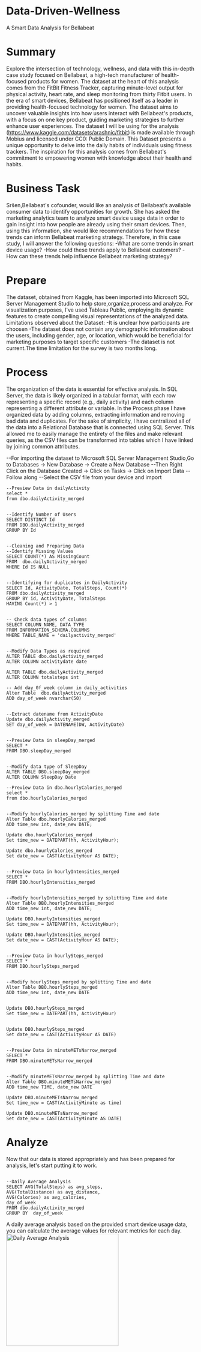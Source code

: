# Data-Driven-Wellness
A Smart Data Analysis for Bellabeat

# Summary
Explore the intersection of technology, wellness, and data with this in-depth case study focused on Bellabeat, a high-tech manufacturer of health-focused products for women. The dataset at the heart of this analysis comes from the FitBit Fitness Tracker, capturing minute-level output for physical activity, heart rate, and sleep monitoring from thirty Fitbit users. In the era of smart devices, Bellabeat has positioned itself as a leader in providing health-focused technology for women. The dataset aims to uncover valuable insights into how users interact with Bellabeat's products, with a focus on one key product, guiding marketing strategies to further enhance user experiences. The dataset I will be using for the analysis (https://www.kaggle.com/datasets/arashnic/fitbit) is made available through Mobius and licensed under CC0: Public Domain. This Dataset presents a unique opportunity to delve into the daily habits of individuals using fitness trackers. The inspiration for this analysis comes from Bellabeat's commitment to empowering women with knowledge about their health and habits.

# Business Task
Sršen,Bellabeat's cofounder, would like an analysis of Bellabeat’s available consumer data to identify opportunities for growth. She has asked the marketing analytics team to analyze smart device usage data in order to gain insight into how people are already using their smart devices. Then, using this information, she would like recommendations for how these trends can inform Bellabeat marketing strategy. Therefore, in this case study, I will answer the following questions:
-What are some trends in smart device usage?
-How could these trends apply to Bellabeat customers?
-How can these trends help influence Bellabeat marketing strategy?

# Prepare
The dataset, obtained from Kaggle, has been imported into  Microsoft SQL Server Management Studio to help store,organize,process and analyze. 
For visualization purposes, I've used Tableau Public, employing its dynamic features to create compelling visual representations of the analyzed data. 
Limitations observed about the Dataset:
-It is unclear how participants are choosen
-The dataset does not contain any demographic information about the users, including gender, age, or location, which would be beneficial for marketing purposes to target specific customers
-The dataset is not current.The time limitation for the survey is two months long.

# Process
The organization of the data is essential for effective analysis. In SQL Server, the data is likely organized in a tabular format, with each row representing a specific record (e.g., daily activity) and each column representing a different attribute or variable. 
In the Process phase I have organized data by adding columns, extracting information and removing bad data and duplicates. For the sake of simplicity, I have centralized all of the data into a Relational Database that is connected using SQL Server. This allowed me to easily manage the entirety of the files and make relevant queries, as the CSV files can be transformed into tables which I have linked by joining common attributes.

--For importing the dataset to Microsoft SQL Server Management Studio,Go to Databases -> New Database -> Create a New Database 
--Then Right Click on the Database Created -> Click on Tasks -> Click on Import Data 
--Follow along 
--Select the CSV file from your device and import 

```
--Preview Data in dailyActivity
select *
from dbo.dailyActivity_merged

```
```

--Identify Number of Users
SELECT DISTINCT Id
FROM DBO.dailyActivity_merged
GROUP BY Id

```
```

--Cleaning and Preparing Data
--Identify Missing Values 
SELECT COUNT(*) AS MissingCount
FROM  dbo.dailyActivity_merged
WHERE Id IS NULL

```
```

--Identifying for duplicates in DailyActivity
SELECT Id, ActivityDate, TotalSteps, Count(*)
FROM dbo.dailyActivity_merged
GROUP BY id, ActivityDate, TotalSteps
HAVING Count(*) > 1

```
```

-- Check data types of columns
SELECT COLUMN_NAME, DATA_TYPE
FROM INFORMATION_SCHEMA.COLUMNS
WHERE TABLE_NAME = 'dailyactivity_merged'

```
```

--Modify Data Types as required
ALTER TABLE dbo.dailyActivity_merged
ALTER COLUMN activitydate date

ALTER TABLE dbo.dailyActivity_merged
ALTER COLUMN totalsteps int

```
```
-- Add day_0f_week column in daily_activities
Alter Table  dbo.dailyActivity_merged
ADD day_of_week nvarchar(50)

```
```

--Extract datename from ActivityDate
Update dbo.dailyActivity_merged
SET day_of_week = DATENAME(DW, ActivityDate)

```
```

--Preview Data in sleepDay_merged
SELECT *
FROM DBO.sleepDay_merged

```
```

--Modify data type of SleepDay
ALTER TABLE DBO.sleepDay_merged
ALTER COLUMN SleepDay Date

```
```
--Preview Data in dbo.hourlyCalories_merged
select *
from dbo.hourlyCalories_merged

```
```

--Modify hourlyCalories_merged by splitting Time and date
Alter Table dbo.hourlyCalories_merged
ADD time_new int, date_new DATE;

Update dbo.hourlyCalories_merged
Set time_new = DATEPART(hh, ActivityHour);

Update dbo.hourlyCalories_merged
Set date_new = CAST(ActivityHour AS DATE);

```
```

--Preview Data in hourlyIntensities_merged
SELECT *
FROM DBO.hourlyIntensities_merged

```
```

--Modify hourlyIntensities_merged by splitting Time and date
Alter Table DBO.hourlyIntensities_merged
ADD time_new int, date_new DATE;

Update DBO.hourlyIntensities_merged
Set time_new = DATEPART(hh, ActivityHour);

Update DBO.hourlyIntensities_merged
Set date_new = CAST(ActivityHour AS DATE);

```
```

--Preview Data in hourlySteps_merged
SELECT *
FROM DBO.hourlySteps_merged

```
```

--Modify hourlySteps_merged by splitting Time and date
Alter Table DBO.hourlySteps_merged
ADD time_new int, date_new DATE


Update DBO.hourlySteps_merged
Set time_new = DATEPART(hh, ActivityHour)


Update DBO.hourlySteps_merged
Set date_new = CAST(ActivityHour AS DATE)

```
```

--Preview Data in minuteMETsNarrow_merged
SELECT *
FROM DBO.minuteMETsNarrow_merged

```
```

--Modify minuteMETsNarrow_merged by splitting Time and date
Alter Table DBO.minuteMETsNarrow_merged
ADD time_new TIME, date_new DATE

Update DBO.minuteMETsNarrow_merged
Set time_new = CAST(ActivityMinute as time)

Update DBO.minuteMETsNarrow_merged
Set date_new = CAST(ActivityMinute AS DATE)

```


# Analyze
Now that our data is stored appropriately and has been prepared for analysis, let's start putting it to work.


```

--Daily Average Analysis
SELECT AVG(TotalSteps) as avg_steps,
AVG(TotalDistance) as avg_distance,
AVG(Calories) as avg_calories,
day_of_week
FROM dbo.dailyActivity_merged
GROUP BY  day_of_week

```

A daily average analysis based on the provided smart device usage data, you can calculate the average values for relevant metrics for each day. 
<img width="299" alt="Daily Average Analysis" src="https://github.com/DeepaliSukhdeve/Data-Driven-Wellness/assets/145950963/c84075de-d2a9-4c08-85b5-89624a6ea90f">




